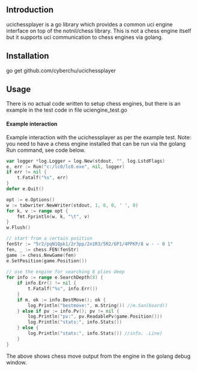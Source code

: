 ## Introduction

ucichessplayer is a go library which provides a common uci engine interface on top of the notnil/chess library.
This is not a chess engine itself but it supports uci communication to chess engines via golang.

## Installation

go get github.com/cyberchu/ucichessplayer

## Usage

There is no actual code written to setup chess engines, but there is an example in the test code in file uciengine_test.go

#### Example interaction

Example interaction with the ucichessplayer as per the example test.
Note: you need to have a chess engine installed that can be run via the golang Run command, see code below.

```go
var logger *log.Logger = log.New(stdout, "", log.LstdFlags)
e, err := Run("c:/lc0/lc0.exe", nil, logger)
if err != nil {
	t.Fatalf("%s", err)
}
defer e.Quit()

opt := e.Options()
w := tabwriter.NewWriter(stdout, 1, 8, 0, ' ', 0)
for k, v := range opt {
	fmt.Fprintln(w, k, "\t", v)
}
w.Flush()

// start from a certain position
fenStr := "5r2/pqN1Qpk1/2r3pp/2n1R3/5R2/6P1/4PPKP/8 w - - 0 1"
fen, _ := chess.FEN(fenStr)
game := chess.NewGame(fen)
e.SetPosition(game.Position())
	
// use the engine for searching 8 plies deep
for info := range e.SearchDepth(8) {
	if info.Err() != nil {
		t.Fatalf("%s", info.Err())
	}
	if m, ok := info.BestMove(); ok {
		log.Println("bestmove:", m.String()) //m.San(board))
	} else if pv := info.Pv(); pv != nil {
		log.Println("pv:", pv.ReadablePv(game.Position()))
		log.Println("stats:", info.Stats())
	} else {
		log.Println("stats:", info.Stats()) //info. .Line)
	}
}
```

The above shows chess move output from the engine in the golang debug window.
